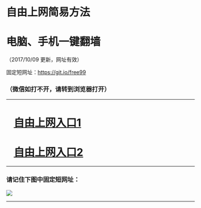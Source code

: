 ﻿# 自由上网简易方法

# 电脑、手机一键翻墙

（2017/10/09 更新，网址有效）

固定短网址：https://git.io/free99

### （微信如打不开，请转到浏览器打开）


***





# &nbsp;&nbsp; <a href="http://ft1547725863.fwq-tz-1001.info/fwqtz01.html?t=10090017795 " target="_blank">自由上网入口1</a>
# &nbsp;&nbsp; <a href="http://ft2828013267.fwq-tz-1002.info/fwqtz02.html?t=100900115928 " target="_blank">自由上网入口2</a>
***

### 请记住下图中固定短网址：

<img src="https://s3-us-west-2.amazonaws.com/fwq-1001/yjfq-20170905okok.png" /> 


***

